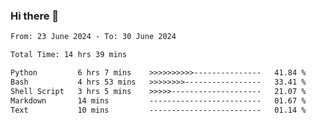 ### Hi there 👋

<!--
**ututono/ututono** is a ✨ _special_ ✨ repository because its `README.md` (this file) appears on your GitHub profile.

Here are some ideas to get you started:

- 🔭 I’m currently working on ...
- 🌱 I’m currently learning ...
- 👯 I’m looking to collaborate on ...
- 🤔 I’m looking for help with ...
- 💬 Ask me about ...
- 📫 How to reach me: ...
- 😄 Pronouns: ...
- ⚡ Fun fact: ...
-->



<!--START_SECTION:waka-->

```txt
From: 23 June 2024 - To: 30 June 2024

Total Time: 14 hrs 39 mins

Python         6 hrs 7 mins    >>>>>>>>>>---------------   41.84 %
Bash           4 hrs 53 mins   >>>>>>>>-----------------   33.41 %
Shell Script   3 hrs 5 mins    >>>>>--------------------   21.07 %
Markdown       14 mins         -------------------------   01.67 %
Text           10 mins         -------------------------   01.14 %
```

<!--END_SECTION:waka-->
